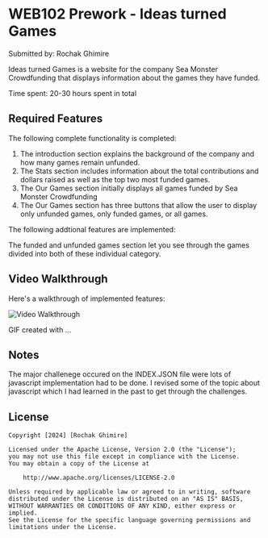 # WEB102 Prework - Ideas turned Games

Submitted by: Rochak Ghimire

Ideas turned Games is a website for the company Sea Monster Crowdfunding that displays information about the games they have funded.

Time spent: 20-30 hours spent in total

## Required Features

The following complete functionality is completed:

1. The introduction section explains the background of the company and how many games remain unfunded.
2. The Stats section includes information about the total contributions and dollars raised as well as the top two most funded games.
3. The Our Games section initially displays all games funded by Sea Monster Crowdfunding
4. The Our Games section has three buttons that allow the user to display only unfunded games, only funded games, or all games.

The following addtional features are implemented:

The funded and unfunded games section let you see through the games divided into both of these individual category.

## Video Walkthrough

Here's a walkthrough of implemented features:

<img src='http://i.imgur.com/link/to/your/gif/file.gif' title='Video Walkthrough' width='' alt='Video Walkthrough' />

<!-- Replace this with whatever GIF tool you used! -->
GIF created with ...  
<!-- Recommended tools:
[Kap](https://getkap.co/) for macOS
[ScreenToGif](https://www.screentogif.com/) for Windows
[peek](https://github.com/phw/peek) for Linux. -->

## Notes

The major challenege occured on the INDEX.JSON file were lots of javascript implementation had to be done. I revised some of the topic about javascript which I had learned in the past to get through the challenges.

## License

    Copyright [2024] [Rochak Ghimire]

    Licensed under the Apache License, Version 2.0 (the "License");
    you may not use this file except in compliance with the License.
    You may obtain a copy of the License at

        http://www.apache.org/licenses/LICENSE-2.0

    Unless required by applicable law or agreed to in writing, software
    distributed under the License is distributed on an "AS IS" BASIS,
    WITHOUT WARRANTIES OR CONDITIONS OF ANY KIND, either express or implied.
    See the License for the specific language governing permissions and
    limitations under the License.
